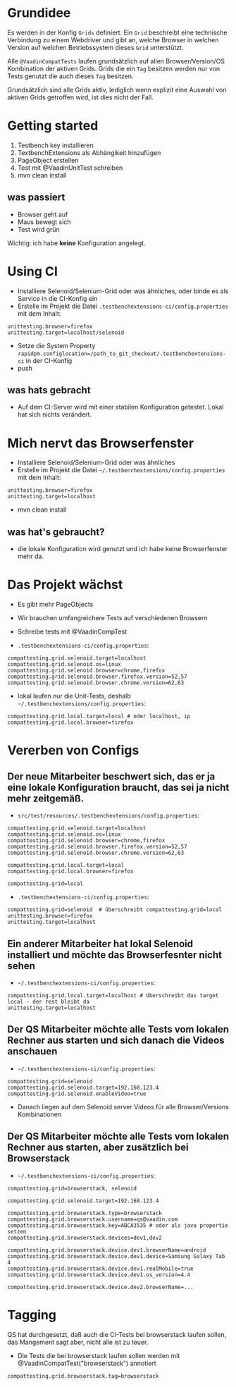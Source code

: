 # Grundidee

Es werden in der Konfig `Grids` definiert. Ein `Grid` beschreibt eine technische Verbindung zu einem Webdriver und gibt an, welche Browser in welchen Version auf welchen Betriebssystem dieses `Grid` unterstützt.

Alle `@VaadinCompatTests` laufen grundsätzlich auf allen Browser/Version/OS Kombination der aktiven Grids. Grids die ein `Tag` besitzen werden nur von Tests genutzt die auch dieses `Tag` besitzen.

Grundsätzlich sind alle Grids aktiv, lediglich wenn explizit eine Auswahl von aktiven Grids getroffen wird, ist dies nicht der Fall. 

# Getting started

  1. Testbench key installieren
  1. TextbenchExtensions als Abhängikeit hinzufügen
  1. PageObject erstellen
  1. Test mit @VaadinUnitTest schreiben
  1. mvn clean install
  
## was passiert
  
  * Browser geht auf
  * Maus bewegt sich
  * Test wird grün
  
  
Wichtig: ich habe **keine** Konfiguration angelegt.

# Using CI
  
  * Installiere Selenoid/Selenium-Grid oder was ähnliches, oder binde es als Service in die CI-Konfig ein
  * Erstelle im Projekt die Datei `.testbenchextensions-ci/config.properties` mit dem Inhalt: 
  
```
unittesting.browser=firefox
unittesting.target=localhost/selenoid
```
  
  * Setze die System Property `rapidpm.configlocation=/path_to_git_checkout/.testbenchextensions-ci` in der CI-Konfig
  * push
      
## was hats gebracht

   * Auf dem CI-Server wird mit einer stabilen Konfiguration getestet. Lokal hat sich nichts verändert.
   
# Mich nervt das Browserfenster
  * Installiere Selenoid/Selenium-Grid oder was ähnliches
  * Erstelle im Projekt die Datei `~/.testbenchextensions/config.properties` mit dem Inhalt: 
  
```
unittesting.browser=firefox
unittesting.target=localhost
```
  * mvn clean install
  
## was hat's gebraucht?
  
  * die lokale Konfiguration wird genutzt und ich habe keine Browserfenster mehr da.
  
# Das Projekt wächst

  * Es gibt mehr PageObjects
  * Wir brauchen umfangreichere Tests auf verschiedenen Browsern
  
  * Schreibe tests mit @VaadinCompTest
  * `.testbenchextensions-ci/config.properties`:
  
```
compattesting.grid.selenoid.target=localhost
compattesting.grid.selenoid.os=linux
compattesting.grid.selenoid.browser=chrome,firefox
compattesting.grid.selenoid.browser.firefox.version=52,57
compattesting.grid.selenoid.browser.chrome.version=62,63
```

  * lokal laufen nur die Unit-Tests, deshalb `~/.testbenchextensions/config.properties`:
  
```
compattesting.grid.local.target=local # oder localhost, ip
compattesting.grid.local.browser=firefox
```
  
# Vererben von Configs

## Der neue Mitarbeiter beschwert sich, das er ja eine lokale Konfiguration braucht, das sei ja nicht mehr zeitgemäß.

  * `src/test/resources/.testbenchextensions/config.properties`:
  
```
compattesting.grid.selenoid.target=localhost
compattesting.grid.selenoid.os=linux
compattesting.grid.selenoid.browser=chrome,firefox
compattesting.grid.selenoid.browser.firefox.version=52,57
compattesting.grid.selenoid.browser.chrome.version=62,63

compattesting.grid.local.target=local
compattesting.grid.local.browser=firefox

compattesting.grid=local
```


  * `.testbenchextensions-ci/config.properties`:
  
```
compattesting.grid=selenoid  # überschreibt compattesting.grid=local
unittesting.browser=firefox
unittesting.target=localhost
```

## Ein anderer Mitarbeiter hat lokal Selenoid installiert und möchte das Browserfesnter nicht sehen


  * `~/.testbenchextensions-ci/config.properties`:
  
```
compattesting.grid.local.target=localhost # Überschreibt das target local - der rest bleibt da
unittesting.target=localhost
```

## Der QS Mitarbeiter möchte alle Tests vom lokalen Rechner aus starten und sich danach die Videos anschauen


  * `~/.testbenchextensions-ci/config.properties`:
  
```
compattesting.grid=selenoid
compattesting.grid.selenoid.target=192.168.123.4
compattesting.grid.selenoid.enableVideo=true
```

  * Danach liegen auf dem Selenoid server Videos für alle Browser/Versions Kombinationen
  

## Der QS Mitarbeiter möchte alle Tests vom lokalen Rechner aus starten, aber zusätzlich bei Browserstack


  * `~/.testbenchextensions-ci/config.properties`:
  
```
compattesting.grid=browserstack, selenoid

compattesting.grid.selenoid.target=192.168.123.4

compattesting.grid.browserstack.type=browserstack
compattesting.grid.browserstack.username=qs@vaadin.com
compattesting.grid.browserstack.key=ABCA3535 # oder als java propertie setzen
compattesting.grid.browserstack.devices=dev1,dev2

compattesting.grid.browserstack.device.dev1.browserName=android
compattesting.grid.browserstack.device.dev1.device=Samsung Galaxy Tab 4
compattesting.grid.browserstack.device.dev1.realMobile=true
compattesting.grid.browserstack.device.dev1.os_version=4.4

compattesting.grid.browserstack.device.dev2.browserName=...
```

# Tagging

QS hat durchgesetzt, daß auch die CI-Tests bei browserstack laufen sollen, das Mangement sagt aber, nicht alle ist zu teuer.

  * Die Tests die bei browserstack laufen sollen werden mit @VaadinCompatTest("browserstack") annotiert
  
 
```
compattesting.grid.browserstack.tag=browserstack
```
  